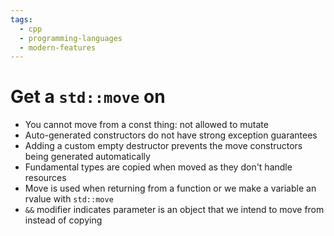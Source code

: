 ```yaml
---
tags:
  - cpp
  - programming-languages
  - modern-features
---
```


# Get a `std::move` on

- You cannot move from a const thing: not allowed to mutate
- Auto-generated constructors do not have strong exception guarantees
- Adding a custom empty destructor prevents the move constructors being generated automatically
- Fundamental types are copied when moved as they don't handle resources
- Move is used when returning from a function or we make a variable an rvalue with `std::move`
- `&&` modifier indicates parameter is an object that we intend to move from instead of copying

